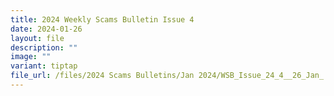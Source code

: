 ```yaml
---
title: 2024 Weekly Scams Bulletin Issue 4
date: 2024-01-26
layout: file
description: ""
image: ""
variant: tiptap
file_url: /files/2024 Scams Bulletins/Jan 2024/WSB_Issue_24_4__26_Jan_.pdf
---
```

